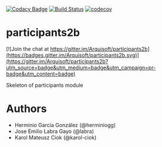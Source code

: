 [![Codacy Badge](https://api.codacy.com/project/badge/Grade/2f5e9b234d9b4cbd8669629c299990ad)](https://www.codacy.com/app/jelabra/participants2b?utm_source=github.com&utm_medium=referral&utm_content=Arquisoft/participants2b&utm_campaign=badger)
[![Build Status](https://travis-ci.org/Arquisoft/participants2b.svg?branch=master)](https://travis-ci.org/Arquisoft/participants2b)
[![codecov](https://codecov.io/gh/Arquisoft/participants2b/branch/master/graph/badge.svg)](https://codecov.io/gh/Arquisoft/participants2b)


# participants2b

[![Join the chat at https://gitter.im/Arquisoft/participants2b](https://badges.gitter.im/Arquisoft/participants2b.svg)](https://gitter.im/Arquisoft/participants2b?utm_source=badge&utm_medium=badge&utm_campaign=pr-badge&utm_content=badge)

Skeleton of participants module

# Authors

- Herminio García González (@herminiogg)
- Jose Emilio Labra Gayo (@labra)
- Karol Mateusz Ciok (@karol-ciok)

